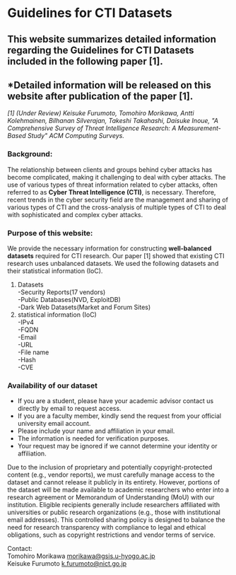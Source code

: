 # Guidelines for CTI Datasets

## This website summarizes detailed information regarding the Guidelines for CTI Datasets included in the following paper [1].

## *Detailed information will be released on this website after publication of the paper [1].

*[1] (Under Review) Keisuke Furumoto, Tomohiro Morikawa, Antti Kolehmainen, Bilhanan Silverajan, Takeshi Takahashi, Daisuke Inoue, "A Comprehensive Survey of Threat Intelligence Research: A Measurement-Based Study" ACM Computing Surveys.*

### Background:<br>
The relationship between clients and groups behind cyber attacks has become complicated, making it challenging to deal with cyber attacks.
The use of various types of threat information related to cyber attacks, often referred to as **Cyber Threat Intelligence (CTI)**, is necessary.
Therefore, recent trends in the cyber security field are the management and sharing of various types of CTI and the cross-analysis of multiple types of CTI to deal with sophisticated and complex cyber attacks. 

### Purpose of this website:<br>
We provide the necessary information for constructing **well-balanced datasets** required for CTI research.
Our paper [1] showed that existing CTI research uses unbalanced datasets. We used the following datasets and their statistical information (IoC).

1. Datasets<br>
   -Security Reports(17 vendors)<br>
   -Public Databases(NVD, ExploitDB)<br>
   -Dark Web Datasets(Market and Forum Sites)<br>
2. statistical information (IoC)<br>
   -IPv4<br>
   -FQDN<br>
   -Email<br>
   -URL<br>
   -File name<br>
   -Hash<br>
   -CVE<br>

### Availability of our dataset
- If you are a student, please have your academic advisor contact us directly by email to request access. <br>
- If you are a faculty member, kindly send the request from your official university email account. <br>
- Please include your name and affiliation in your email. <br>
- The information is needed for verification purposes. <br>
- Your request may be ignored if we cannot determine your identity or affiliation.<br>

Due to the inclusion of proprietary and potentially copyright-protected content (e.g., vendor reports), we must carefully manage access to the dataset and cannot release it publicly in its entirety. However, portions of the dataset will be made available to academic researchers who enter into a research agreement or Memorandum of Understanding (MoU) with our institution. Eligible recipients generally include researchers affiliated with universities or public research organizations (e.g., those with institutional email addresses). This controlled sharing policy is designed to balance the need for research transparency with compliance to legal and ethical obligations, such as copyright restrictions and vendor terms of service.<br>

Contact:<br>
Tomohiro Morikawa
morikawa@gsis.u-hyogo.ac.jp<br>
Keisuke Furumoto
k.furumoto@nict.go.jp<br>
